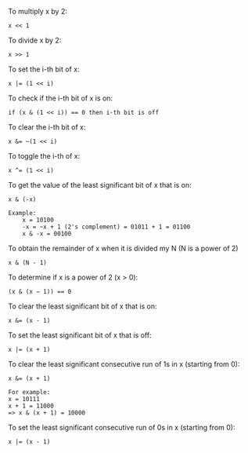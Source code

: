 To multiply x by 2: 

```
x << 1
```

To divide x by 2:

```
x >> 1
```

To set the i-th bit of x:

```
x |= (1 << i)
```

To check if the i-th bit of x is on:

```
if (x & (1 << i)) == 0 then i-th bit is off
```

To clear the i-th bit of x:

```
x &= ~(1 << i)
```

To toggle the i-th of x:

```
x ^= (1 << i)
```

To get the value of the least significant bit of x that is on:

```
x & (-x)

Example:
    x = 10100
    -x = ~x + 1 (2's complement) = 01011 + 1 = 01100
    x & -x = 00100
```

To obtain the remainder of x when it is divided my N (N is a power of 2)

```
x & (N - 1)
```

To determine if x is a power of 2 (x > 0):

```
(x & (x − 1)) == 0
```

To clear the least significant bit of x that is on:

```
x &= (x - 1)
```

To set the least significant bit of x that is off:

```
x |= (x + 1)
```

To clear the least significant consecutive run of 1s in x (starting from 0):

```
x &= (x + 1)

For example:
x = 10111
x + 1 = 11000
=> x & (x + 1) = 10000
```

To set the least significant consecutive run of 0s in x (starting from 0):

```
x |= (x - 1)
```
